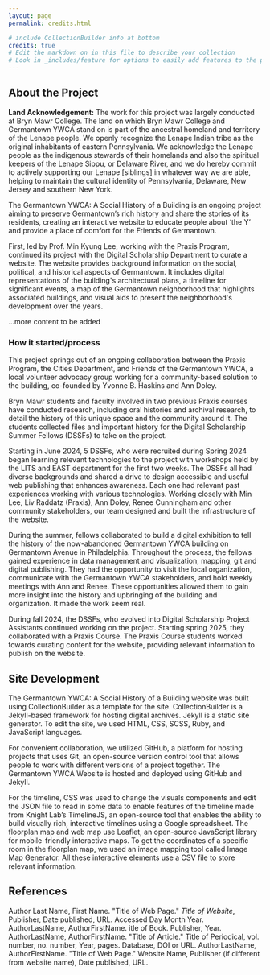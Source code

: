 ```yaml
---
layout: page
permalink: credits.html

# include CollectionBuilder info at bottom
credits: true
# Edit the markdown on in this file to describe your collection
# Look in _includes/feature for options to easily add features to the page
---
```


## About the Project 

**Land Acknowledgement:** The work for this project was largely conducted at Bryn Mawr College. The land on which Bryn Mawr College and Germantown YWCA stand on is part of the ancestral homeland and territory of the Lenape people. We openly recognize the Lenape Indian tribe as the original inhabitants of eastern Pennsylvania. We acknowledge the Lenape people as the indigenous stewards of their homelands and also the spiritual keepers of the Lenape Sippu, or Delaware River, and we do hereby commit to actively supporting our Lenape [siblings] in whatever way we are able, helping to maintain the cultural identity of Pennsylvania, Delaware, New Jersey and southern New York.


The Germantown YWCA: A Social History of a Building is an ongoing project aiming to preserve Germantown’s rich history and share the stories of its residents, creating an interactive website to educate people about ‘the Y’ and provide a place of comfort for the Friends of Germantown. 

First, led by Prof. Min Kyung Lee, working with the Praxis Program, continued its project with the Digital Scholarship Department to curate a website. The website provides background information on the social, political, and historical aspects of Germantown. It includes digital representations of the building's architectural plans, a timeline for significant events, a map of the Germantown neighborhood that highlights associated buildings, and visual aids to present the neighborhood's development over the years.

...more content to be added

### How it started/process
This project springs out of an ongoing collaboration between the Praxis Program, the Cities Department, and Friends of the Germantown YWCA, a local volunteer advocacy group working for a community-based solution to the building, co-founded by Yvonne B. Haskins and Ann Doley. 

Bryn Mawr students and faculty involved in two previous Praxis courses have conducted research, including oral histories and archival research, to detail the history of this unique space and the community around it. The students collected files and important history for the Digital Scholarship Summer Fellows (DSSFs) to take on the project.

Starting in June 2024, 5 DSSFs, who were recruited during Spring 2024 began learning relevant technologies to the project with workshops held by the LITS and EAST department for the first two weeks. The DSSFs all had diverse backgrounds and shared a drive to design accessible and useful web publishing that enhances awareness. Each one had relevant past experiences working with various technologies. Working closely with Min Lee, Liv Raddatz (Praxis), Ann Doley, Renee Cunningham and other community stakeholders, our team designed and built the infrastructure of the website. 

During the summer, fellows collaborated to build a digital exhibition to tell the history of the now-abandoned Germantown YWCA building on Germantown Avenue in Philadelphia. Throughout the process, the fellows gained experience in data management and visualization, mapping, git and digital publishing. They had the opportunity to visit the local organization, communicate with the Germantown YWCA stakeholders, and hold weekly meetings with Ann and Renee. These opportunities allowed them to gain more insight into the history and upbringing of the building and organization. It made the work seem real. 

During fall 2024, the DSSFs, who evolved into Digital Scholarship Project Assistants continued working on the project. Starting spring 2025, they collaborated with a Praxis Course. The Praxis Course students worked towards curating content for the website, providing relevant information to publish on the website. 

## Site Development
The Germantown YWCA: A Social History of a Building website was built using CollectionBuilder as a template for the site. CollectionBuilder is a Jekyll-based framework for hosting digital archives. Jekyll is a static site generator. To edit the site, we used HTML, CSS, SCSS, Ruby, and JavaScript languages. 

For convenient collaboration, we utilized GitHub, a platform for hosting projects that uses Git, an open-source version control tool that allows people to work with different versions of a project together. The Germantown YWCA Website is hosted and deployed using GitHub and Jekyll. 

For the timeline, CSS was used to change the visuals components and edit the JSON file to read in some data to enable features of the timeline made from Knight Lab’s TimelineJS, an open-source tool that enables the ability to build visually rich, interactive timelines using a Google spreadsheet. The floorplan map and web map use Leaflet, an open-source JavaScript library for mobile-friendly interactive maps. To get the coordinates of a specific room in the floorplan map, we used an image mapping tool called Image Map Generator. All these interactive elements use a CSV file to store relevant information. 

## References
Author Last Name, First Name. "Title of Web Page." *Title of Website*, Publisher, Date published, URL. Accessed Day Month Year.
AuthorLastName, AuthorFirstName. itle of Book. Publisher, Year.
AuthorLastName, AuthorFirstName. "Title of Article." Title of Periodical, vol. number, no. number, Year, pages. Database, DOI or URL.
AuthorLastName, AuthorFirstName. "Title of Web Page." Website Name, Publisher (if different from website name), Date published, URL.
